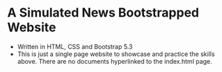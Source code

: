 
# A Simulated News Bootstrapped Website

- Written in HTML, CSS and Bootstrap 5.3
- This is just a single page website to showcase and practice the skills above. There are no documents hyperlinked to the index.html page.

